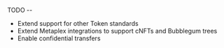 TODO --

- Extend support for other Token standards
- Extend Metaplex integrations to support cNFTs and Bubblegum trees
- Enable confidential transfers
